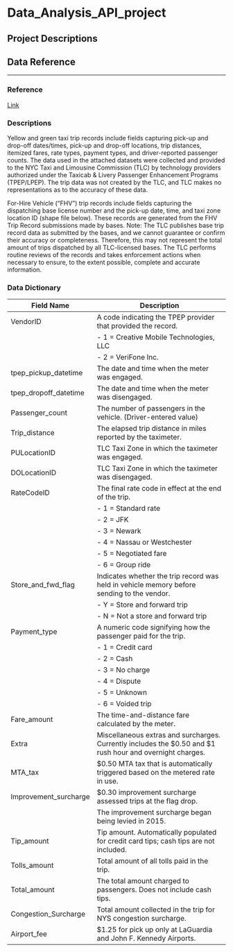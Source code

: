# Data_Analysis_API_project

## Project Descriptions

## Data Reference
***
### Reference
[Link](https://www.nyc.gov/site/tlc/about/tlc-trip-record-data.page)

### Descriptions
Yellow and green taxi trip records include fields capturing pick-up and drop-off dates/times, pick-up and drop-off locations, trip distances, itemized fares, rate types, payment types, and driver-reported passenger counts. The data used in the attached datasets were collected and provided to the NYC Taxi and Limousine Commission (TLC) by technology providers authorized under the Taxicab & Livery Passenger Enhancement Programs (TPEP/LPEP). The trip data was not created by the TLC, and TLC makes no representations as to the accuracy of these data.

For-Hire Vehicle (“FHV”) trip records include fields capturing the dispatching base license number and the pick-up date, time, and taxi zone location ID (shape file below). These records are generated from the FHV Trip Record submissions made by bases. Note: The TLC publishes base trip record data as submitted by the bases, and we cannot guarantee or confirm their accuracy or completeness. Therefore, this may not represent the total amount of trips dispatched by all TLC-licensed bases. The TLC performs routine reviews of the records and takes enforcement actions when necessary to ensure, to the extent possible, complete and accurate information.

### Data Dictionary

| Field Name             | Description                                                                                                 |
|------------------------|-------------------------------------------------------------------------------------------------------------|
| VendorID               | A code indicating the TPEP provider that provided the record.                                                |
|                        | - 1 = Creative Mobile Technologies, LLC                                                                      |
|                        | - 2 = VeriFone Inc.                                                                                          |
| tpep_pickup_datetime  | The date and time when the meter was engaged.                                                               |
| tpep_dropoff_datetime | The date and time when the meter was disengaged.                                                             |
| Passenger_count        | The number of passengers in the vehicle. (Driver-entered value)                                              |
| Trip_distance         | The elapsed trip distance in miles reported by the taximeter.                                                |
| PULocationID          | TLC Taxi Zone in which the taximeter was engaged.                                                            |
| DOLocationID          | TLC Taxi Zone in which the taximeter was disengaged.                                                          |
| RateCodeID            | The final rate code in effect at the end of the trip.                                                        |
|                        | - 1 = Standard rate                                                                                          |
|                        | - 2 = JFK                                                                                                    |
|                        | - 3 = Newark                                                                                                 |
|                        | - 4 = Nassau or Westchester                                                                                  |
|                        | - 5 = Negotiated fare                                                                                        |
|                        | - 6 = Group ride                                                                                             |
| Store_and_fwd_flag    | Indicates whether the trip record was held in vehicle memory before sending to the vendor.                   |
|                        | - Y = Store and forward trip                                                                                 |
|                        | - N = Not a store and forward trip                                                                           |
| Payment_type          | A numeric code signifying how the passenger paid for the trip.                                               |
|                        | - 1 = Credit card                                                                                            |
|                        | - 2 = Cash                                                                                                   |
|                        | - 3 = No charge                                                                                              |
|                        | - 4 = Dispute                                                                                                |
|                        | - 5 = Unknown                                                                                                |
|                        | - 6 = Voided trip                                                                                            |
| Fare_amount           | The time-and-distance fare calculated by the meter.                                                          |
| Extra                 | Miscellaneous extras and surcharges. Currently includes the $0.50 and $1 rush hour and overnight charges.  |
| MTA_tax               | $0.50 MTA tax that is automatically triggered based on the metered rate in use.                            |
| Improvement_surcharge | $0.30 improvement surcharge assessed trips at the flag drop.                                                 |
|                        | The improvement surcharge began being levied in 2015.                                                        |
| Tip_amount            | Tip amount. Automatically populated for credit card tips; cash tips are not included.                        |
| Tolls_amount          | Total amount of all tolls paid in the trip.                                                                  |
| Total_amount          | The total amount charged to passengers. Does not include cash tips.                                          |
| Congestion_Surcharge  | Total amount collected in the trip for NYS congestion surcharge.                                             |
| Airport_fee           | $1.25 for pick up only at LaGuardia and John F. Kennedy Airports.                                            |

